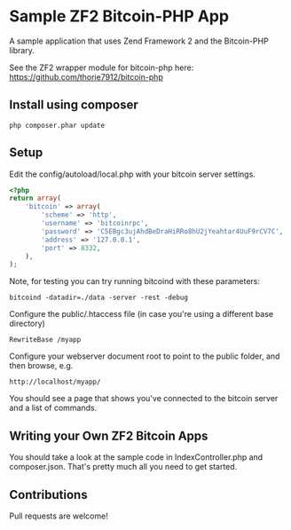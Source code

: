 # Sample ZF2 Bitcoin-PHP App

A sample application that uses Zend Framework 2 and the Bitcoin-PHP library.

See the ZF2 wrapper module for bitcoin-php here: https://github.com/thorie7912/bitcoin-php

## Install using composer

```
php composer.phar update
```

## Setup

Edit the config/autoload/local.php with your bitcoin server settings. 

```php
<?php
return array(
    'bitcoin' => array(
        'scheme' => 'http',
        'username' => 'bitcoinrpc',
        'password' => 'C5EBgc3ujAhdBeDraHiRRo8hU2jYeahtar4UuF9rCV7C',
        'address' => '127.0.0.1',
        'port' => 8332,
    ),
);
```


Note, for testing you can try running bitcoind with these parameters:

```
bitcoind -datadir=./data -server -rest -debug
```

Configure the public/.htaccess file (in case you're using a different base directory)

```
RewriteBase /myapp
```

Configure your webserver document root to point to the public folder, and then browse, e.g.

```
http://localhost/myapp/
```

You should see a page that shows you've connected to the bitcoin server and a list of commands.

## Writing your Own ZF2 Bitcoin Apps

You should take a look at the sample code in IndexController.php and composer.json. That's pretty much all you need to get started.

## Contributions

Pull requests are welcome!

